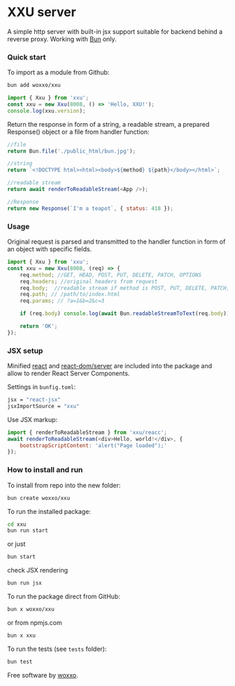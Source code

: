 # XXU server

A simple http server with built-in jsx support suitable for backend behind a reverse proxy. Working with [Bun](https://github.com/oven-sh/bun) only.

### Quick start

To import as a module from Github:
```bash
bun add woxxo/xxu
```
```js
import { Xxu } from 'xxu';
const xxu = new Xxu(8008, () => 'Hello, XXU!');
console.log(xxu.version);
```
Return the response in form of a string, a readable stream, a prepared Response() object or a file from handler function:
```js
//file
return Bun.file('./public_html/bun.jpg');

//string
return `<!DOCTYPE html><html><body>${method} ${path}</body></html>`;

//readable stream
return await renderToReadableStream(<App />);

//Response
return new Response(`I'm a teapot`, { status: 418 });
```

### Usage

Original request is parsed and transmitted to the handler function in form of an object with specific fields.
```js
import { Xxu } from 'xxu';
const xxu = new Xxu(8008, (req) => {
	req.method; //GET, HEAD, POST, PUT, DELETE, PATCH, OPTIONS
	req.headers; //original headers from request
	req.body;  //readable stream if method is POST, PUT, DELETE, PATCH, otherwise null
	req.path; // /path/to/index.html
	req.params; // ?a=1&b=2&c=3

	if (req.body) console.log(await Bun.readableStreamToText(req.body));

	return 'OK';
});
```

### JSX setup

Minified [react](https://github.com/facebook/react/tree/main/packages/react) and [react-dom/server](https://github.com/facebook/react/tree/main/packages/react-dom) are included into the package and allow to render React Server Components.

Settings in `bunfig.toml`:
```bash
jsx = "react-jsx"
jsxImportSource = "xxu"
```

Use JSX markup:
```js
import { renderToReadableStream } from 'xxu/reacc';
await renderToReadableStream(<div>Hello, world!</div>, {
	bootstrapScriptContent: 'alert("Page loaded");'
});
```

### How to install and run

To install from repo into the new folder:
```bash
bun create woxxo/xxu
```


To run the installed package:
```bash
cd xxu
bun run start
```
or just
```bash
bun start
```
check JSX rendering
```bash
bun run jsx
```

To run the package direct from GitHub:
```bash
bun x woxxo/xxu
```
or from npmjs.com
```bash
bun x xxu
```

To run the tests (see `tests` folder):
```bash
bun test
```

Free software by [woxxo](https://github.com/woxxo).
